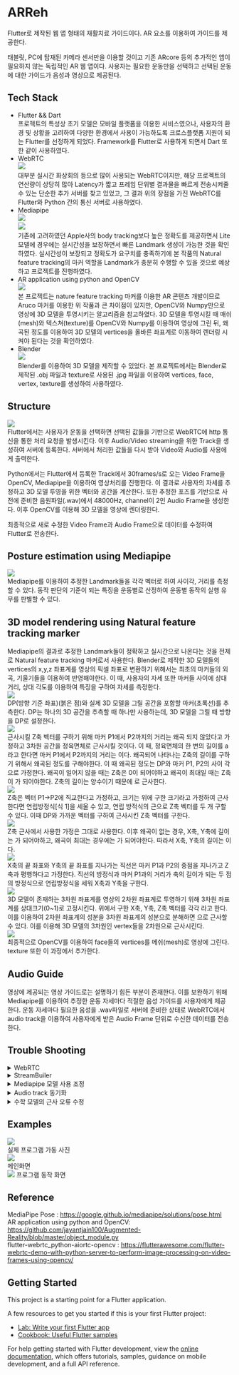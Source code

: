 # ARReh

Flutter로 제작된 웹 앱 형태의 재활치료 가이드이다. AR 요소를 이용하여 가이드를 제공한다.

태블릿, PC에 탑재된 카메라 센서만을 이용할 것이고 기존 ARcore 등의 추가적인 앱이 필요하지 않는 독립적인 AR 웹 앱이다. 사용자는 필요한 운동만을 선택하고 선택된 운동에 대한 가이드가 음성과 영상으로 제공된다.

## Tech Stack
- Flutter && Dart  
 프로젝트의 특성상 초기 모델은 모바일 플랫폼을 이용한 서비스였으나, 사용자의 환경 및 상황을 고려하여 다양한 환경에서 사용이 가능하도록 크로스플랫폼 지원이 되는 Flutter를 선정하게 되었다. Framework를 Flutter로 사용하게 되면서 Dart 또한 같이 사용하였다.
- WebRTC  
<img src=https://github.com/YUYUJIN/ARReh/blob/main/images/WebRTC.png></img>  
 대부분 실시간 화상회의 등으로 많이 사용되는 WebRTC이지만, 해당 프로젝트의 연산량이 상당히 많아 Latency가 짧고 프레임 단위별 결과물을 빠르게 전송시켜줄 수 있는 단순한 추가 서버를 찾고 있었고, 그 결과 위의 장점을 가진 WebRTC를 Flutter와 Python 간의 통신 서버로 사용하였다.
- Mediapipe  
<img src=https://github.com/YUYUJIN/ARReh/blob/main/images/MediapipeIndex.png></img>  
<img src=https://github.com/YUYUJIN/ARReh/blob/main/images/MediapipeGraph.png></img>  
 기존에 고려하였던 Apple사의 body tracking보다 높은 정확도를 제공하면서 Lite모델에 경우에는 실시간성을 보장하면서 빠른 Landmark 생성이 가능한 것을 확인하였다.
 실시간성이 보장되고 정확도가 요구치를 충족하기에 본 작품의 Natural feature tracking의 마커 역할을 Landmark가 충분히 수행할 수 있을 것으로 예상하고 프로젝트를 진행하였다.
- AR application using python and OpenCV  
<img src=https://github.com/YUYUJIN/ARReh/blob/main/images/ARpython.png></img>  
 본 프로젝트는 nature feature tracking 마커를 이용한 AR 콘텐츠 개발이므로 Aruco 마커를 이용한 위 작품과 큰 차이점이 있지만, OpenCV와 Numpy만으로 영상에 3D 모델을 투영시키는 알고리즘을 참고하였다. 
 3D 모델을 투영시킬 때 매쉬(mesh)와 텍스쳐(texture)를 OpenCV와 Numpy를 이용하여 영상에 그린 뒤, 왜곡된 정도를 이용하여 3D 모델의 vertices을 올바른 좌표계로 이동하여 렌더링 시켜야 된다는 것을 확인하였다. 
- Blender  
<img src=https://github.com/YUYUJIN/ARReh/blob/main/images/blender.png></img>  
 Blender를 이용하여 3D 모델을 제작할 수 있었다. 본 프로젝트에서는 Blender로 제작된 .obj 파일과 texture로 사용된 .jpg 파일을 이용하여 vertices, face, vertex, texture를 생성하여 사용하였다.

## Structure
<img src=https://github.com/YUYUJIN/ARReh/blob/main/images/structure.png></img>  
  Flutter에서는 사용자가 운동을 선택하면 선택된 값들을 기반으로 WebRTC에 http 통신을 통한 처리 요청을 발생시킨다. 이후 Audio/Video streaming을 위한 Track을 생성하여 서버에 등록한다. 서버에서 처리한 값들을 다시 받아 Video와 Audio를 사용에게 출력한다.

 Python에서는 Flutter에서 등록한 Track에서 30frames/s로 오는 Video Frame을 OpenCV, Mediapipe을 이용하여 영상처리를 진행한다. 이 결과로 사용자의 자세를 추정하고 3D 모델 투영을 위한 벡터와 공간을 계산한다. 또한 추정한 포즈를 기반으로 사전에 준비한 음원파일(.wav)에서 48000Hz, channel이 2인 Audio Frame을 생성한다. 이후 OpenCV를 이용해 3D 모델을 영상에 렌더링한다. 
 
 최종적으로 새로 수정한 Video Frame과 Audio Frame으로 데이터를 수정하여 Flutter로 전송한다.

## Posture estimation using Mediapipe
<img src=https://github.com/YUYUJIN/ARReh/blob/main/images/postureEstimation.png></img>  
 Mediapipe를 이용하여 추정한 Landmark들을 각각 벡터로 하여 사이각, 거리를 측정할 수 있다. 동작 판단의 기준이 되는 특징을 운동별로 산정하여 운동별 동작의 실행 유무를 판별할 수 있다.

## 3D model rendering using Natural feature tracking marker
  Mediapipe의 결과로 추정한 Landmark들이 정확하고 실시간으로 나온다는 것을 전제로 Natural feature tracking 마커로서 사용한다. Blender로 제작한 3D 모델들의 vertices의 x,y,z 좌표계를 영상의 픽셀 좌표로 변환하기 위해서는 최초의 마커들의 외곡, 기울기들을 이용하여 반영해야한다. 이 때, 사용자의 자세 또한 마커들 사이에 상대거리, 상대 각도를 이용하여 특징을 구하여 자세를 측정한다.  
<img src=https://github.com/YUYUJIN/ARReh/blob/main/images/Markers.png></img>  
  DP(방향 기준 좌표)(붉은 점)와 실제 3D 모델을 그릴 공간을 포함할 마커(초록선)를 추측한다. DP는 하나의 3D 공간을 추측할 때 하나만 사용하는데, 3D 모델을 그릴 때 방향을 DP로 설정한다.  
<img src=https://github.com/YUYUJIN/ARReh/blob/main/images/zEstimation.png></img>  
  근사시킬 Z축 벡터를 구하기 위해 마커 P1에서 P2까지의 거리는 왜곡 되지 않았다고 가정하고 3차원 공간을 정육면체로 근사시킬 것이다. 이 때, 정육면체의 한 변의 길이를 a라고 한다면 마커 P1에서 P2까지의 거리는 이다. 왜곡되어 나타나는 Z축의 길이를 구하기 위해서 왜곡된 정도를 구해야한다. 이 때 왜곡된 정도는 DP와 마커 P1, P2의 사이 각으로 가정한다. 왜곡이 일어지 않을 때는 Z축은 0이 되어야하고 왜곡이 최대일 때는 Z축이 가 되어야한다. Z축의 길이는 양수이기 때문에 로 근사한다.  
<img src=https://github.com/YUYUJIN/ARReh/blob/main/images/equation1.PNG></img>  
  Z축은 벡터 P1->P2에 직교한다고 가정하고, 크기는 위에 구한 크기라고 가정하여 근사한다면 연립방정식[식 1]을 세울 수 있고, 연립 방적식의 근으로 Z축 벡터를 두 개 구할 수 있다. 이때 DP와 가까운 벡터를 구하여 근사시킨 Z축 벡터를 구한다.  
<img src=https://github.com/YUYUJIN/ARReh/blob/main/images/xyEstimation.png></img>  
 Z축 근사에서 사용한 가정은 그대로 사용한다. 이후 왜곡이 없는 경우, X축, Y축에 길이는 가 되어야하고, 왜곡이 최대는 경우에는 가 되어야한다.  따라서 X축, Y축의 길이는 이다.  
<img src=https://github.com/YUYUJIN/ARReh/blob/main/images/equation2.PNG></img>  
 X축의 끝 좌표와 Y축의 끝 좌표를 지나가는 직선은 마커 P1과 P2의 중점을 지나가고 Z축과 평행하다고 가정한다. 직선의 방정식과 마커 P1과의 거리가 축의 길이가 되는 두 점의 방정식으로 연립방정식을 세워 X축과 Y축을 구한다.  
<img src=https://github.com/YUYUJIN/ARReh/blob/main/images/2d3d.png></img>  
 3D 모델이 존재하는 3차원 좌표계를 영상의 2차원 좌표계로 투영하기 위해 3차원 좌표계를 상대크기(0~1)로 고정시킨다. 위에서 구한 X축, Y축, Z축 벡터를 각각 라고 한다. 이를 이용하여 2차원 좌표계의 성분을 3차원 좌표계의 성분으로 분해하면 으로 근사할 수 있다. 이를 이용해 3D 모델의 3차원인 vertex들을 2차원으로 근사시킨다.  
<img src=https://github.com/YUYUJIN/ARReh/blob/main/images/3Dresult.png></img>  
 최종적으로 OpenCV를 이용하여 face들의 vertices를 메쉬(mesh)로 영상에 그린다. texture 또한 이 과정에서 추가한다.

## Audio Guide
 영상에 제공되는 영상 가이드로는 설명하기 힘든 부분이 존재한다. 이를 보완하기 위해 Mediapipe를 이용하여 추정한 운동 자세마다 적절한 음성 가이드를 사용자에게 제공한다. 운동 자세마다 필요한 음성을 .wav파일로 서버에 준비한 상태로 WebRTC에서 audio track을 이용하여 사용자에게 받은 Audio Frame 단위로 수신한 데이터를 전송한다.

## Trouble Shooting
<details>
<summary>WebRTC</summary>

<details>
<summary>개요</summary>

초기 Flutter와 Python의 데이터 상호 전달을 위해 http get/post 통신 및 Flask를 이용하였다. Flutter에서 데이터를 요청하면 Python에서 웹캠 자원을 사용한 후, 웹캠의 영상에 대해 프레임 단위로 AR 처리를 하여 Flask와 Flutter 간 http 통신을 하였다. 이 때, 이미지 통신에 제한되는 부분이 있어 이미지를 base64 String 코드로 인코딩하여 플러터에서 보낸 후, 이를 Flutter에서 디코딩 하는 방식을 사용했었다. 이런 방식으로 진행했을 때, Python에서의 영상 처리 속도에 제한이 있어 초당 5프레임 정도밖에 가져오지 못했다. 따라서 해당 문제점을 피하기 위해 실시간 통신이 가능하며 Latency가 짧은 통신 방식을 이용해야 된다고 판단하였다.
</details>
<details>
<summary>적용</summary>

WebRTC는 앱, 웹에 적합하며 Latency도 짧고, Dart 및 Python에서도 http 통신을 위한 설계가 가능하여 많은 연산량을 가지는 코드를 짜더라도 안정적으로 프레임 단위별 전송이 가능했다. 또한 비디오 프레임에 대한 전송이 원활하여 오디오 프레임에 대한 처리도 가능해졌으며 비디오, 오디오 모두 실시간으로 처리하여 끊김없이 전송하기 때문에 위의 문제를 해결할 수 있었다.
</details>
</details>

<details>
<summary>StreamBuiler</summary>

<details>
<summary>개요</summary>

사용자가 초기 화면에서 운동을 선택한 후, 다음 운동 화면으로 넘겨주는 데이터는 사용자가 선택한 운동 리스트였다. 운동을 진행하는 화면에서 남은 시간과 사용자가 운동하는 모습을 출력해준 뒤, 남은 시간이 0이 되고 나면 다음 운동 화면으로 넘겨줘야 하는데, 위젯 내에서의 dart 언어 사용은 위젯의 State를 설정하는 setState() 외에서는 대부분 사용하지 못하는 경우가 많아 리스트가 아닌 단일 값으로만 화면을 출력하게 되어 조건문과 반복문도 사용하지 못해 화면 변경에 제한이 있었다. 따라서 일정 충족 값을 만족할 때, 스크린은 그대로이고 위젯들만 변경되는 Builder를 찾아 레이아웃을 다시 설계해야 위젯 전환이 부드럽다.
</details>
<details>
<summary>적용</summary>

운동 화면인 reh.dart 파일과 비디오를 송출하는 WebRTC 기반 p2pVideo.dart를 하나로 합쳤다. 변수들을 public으로 설정하는 방법들도 있었으나, 그렇게되면 p2pVideo.dart에 있는 메소드들을 원활하게 사용하기가 어렵게 되어 합치게 되었다. 하나로 합친 dart 파일의 내부에서 운동 순서, 이름, 남은 시간에 대한 정보들을 스스로 일정 충족 값에 해당되면 자동으로 State를 바꿔주는 StreamBuilder를 이용해 설계하였다. 그 후, 비디오 화면에 해당되는 부분은 기존 p2pVideo.dart의 카메라 송출을 요청하는 _makeCall 메소드, 송출 정지를 요청하는 _stopCall 메소드, 이 두 가지를 하나로 합쳐 stop 후 자동으로 다시 make를 하는 _nextCall을 만들었다. StreamBuilder로 바뀐 운동의 남은 시간이 0초가 되면 _nextCall을 호출하는 방식으로 비디오, 오디오를 모두 새로운 값으로 받아와 문제를 해결할 수 있었다.
</details>
</details>

<details>
<summary>Mediapipe 모델 사용 조정</summary>

<details>
<summary>개요</summary>

Mediapipe를 이용해 Natural feature tracking 마커를 생성할 때 Lite 모델을 사용하여도 WebRTC를 이용하여 영상 정보를 주고받을 때 딜레이가 생겼다. 또한 마커가 정확하게 생성되어 tracking이 되지 않아도 가이드가 시작되는 경우가 존재하였다.
</details>
<details>
<summary>적용</summary>

Mediapipe 모델을 불러오는 과정을 매 영상마다가 아닌 클라이언트에서 서버로 WebRTC request에서 track를 생성하는 과정에서 한번 불러오고 동일한 모델을 사용하도록 조정하였다. 또한 Lite 모델의 복잡도를 1에서 0으로 낮췄다. 모델의 복잡도가 낮아지면서 정확도에 문제가 발생하였지만, 테스트 환경에서는 자세추정과 3D 모델 렌더링을 위한 마커 생성에서는 큰 제약이 되지 않았다. 
 마커가 정확하지 않고, 너무 적은 양의 마커만 생성되어 정확성이 의심되는 경우에는 가이드에서 영상을 수정하지 못하도록 제한하였다.
</details>
</details>

<details>
<summary>Audio track 동기화</summary>

<details>
<summary>개요</summary>

WebRTC에서 Audio를 발생시킬 때 영상처리로 분류된 자세별로 음성이 다르게 생성되어 전송되지 않는 경우가 발생하였다. 또한 음성을 준비하여도 음성의 크기, 발음, 빠르기가 손상되어 전송되어 제대로 된 음성 가이드가 나오지 않는 경우가 발생하였다.
</details>
<details>
<summary>적용</summary>

 Audio track 생성 시 Audio Frame으로 보내주는 객체를 생성하여 등록하였고, Audio 선정 시 Flag를 사용하여 상호배제를 구현하였다. 사전에 준비한 .wav 파일의 음성이 22050Hz, channel이 1로 샘플링 된 것을 확인하고, 구현된 WebRTC에서 클라이언트에서 서버로 보내는 Audio Frame이 48000Hz, channel이 2인 것을 확인하였다. 기존의 음원 파일들에서 Audio Frame을 추출하였을 때, 48000Hz, channel이 2인 Audio Frame이 추출되도록 Upsampling, Resampling 과정을 거쳐 준비하였다.
</details>
</details>

<details>
<summary>수학 모델의 근사 오류 수정</summary>

<details>
<summary>개요</summary>

위에 근사 모델을 사용하여 영상에서 3D 모델을 렌더링할 3차원 공간을 생성할 때 연립방정식이 허근을 가지거나(실제 픽셀 값이 나오기에 허근을 가질 수 없다), 수학적인 도메인 에러가 발생하는 경우가 있었다.
</details>
<details>
<summary>적용</summary>

 수학 모델을 간소화하고 Python 라이브러리인 sympy를 이용하여 검산을 실시하였다. 이후에 마커들의 기울기, 왜곡 등이 정상적으로 존재하는 수 있는 경우를 계산하였고, 이외에는 강제로 왜곡 정도를 고정하였다.
</details>
</details>

## Examples
<img src=https://github.com/YUYUJIN/ARReh/blob/main/images/example1.png></img>  
 실제 프로그램 가동 사진  
<img src=https://github.com/YUYUJIN/ARReh/blob/main/images/example2.png></img>  
메인화면  
<img src=https://github.com/YUYUJIN/ARReh/blob/main/images/example3.png></img>
프로그램 동작 화면

## Reference
MediaPipe Pose : https://google.github.io/mediapipe/solutions/pose.html
AR application using python and OpenCV: 
https://github.com/jayantjain100/Augmented-Reality/blob/master/object_module.py  
flutter-webrtc_python-aiortc-opencv : 
https://flutterawesome.com/flutter-webrtc-demo-with-python-server-to-perform-image-processing-on-video-frames-using-opencv/

## Getting Started

This project is a starting point for a Flutter application.

A few resources to get you started if this is your first Flutter project:

- [Lab: Write your first Flutter app](https://docs.flutter.dev/get-started/codelab)
- [Cookbook: Useful Flutter samples](https://docs.flutter.dev/cookbook)

For help getting started with Flutter development, view the
[online documentation](https://docs.flutter.dev/), which offers tutorials,
samples, guidance on mobile development, and a full API reference.


